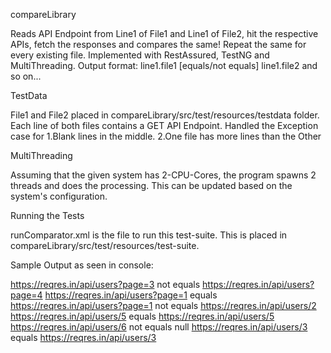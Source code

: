 compareLibrary

Reads API Endpoint from Line1 of File1 and Line1 of File2, hit the respective APIs, fetch the responses and compares the same!
Repeat the same for every existing file. 
Implemented with RestAssured, TestNG and MultiThreading. 
Output format: 
line1.file1 [equals/not equals] line1.file2 
and so on...





TestData

File1 and File2 placed in compareLibrary/src/test/resources/testdata folder.
Each line of both files contains a GET API Endpoint.
Handled the Exception case for 
1.Blank lines in the middle.
2.One file has more lines than the Other





MultiThreading

Assuming that the given system has 2-CPU-Cores, the program spawns 2 threads and does the processing.
This can be updated based on the system's configuration.




Running the Tests

runComparator.xml is the file to run this test-suite. 
This is placed in compareLibrary/src/test/resources/test-suite.





Sample Output as seen in console:

https://reqres.in/api/users?page=3 not equals https://reqres.in/api/users?page=4
https://reqres.in/api/users?page=1 equals https://reqres.in/api/users?page=1
 not equals https://reqres.in/api/users/2
https://reqres.in/api/users/5 equals https://reqres.in/api/users/5
https://reqres.in/api/users/6 not equals null
https://reqres.in/api/users/3 equals https://reqres.in/api/users/3
